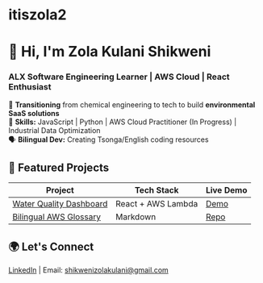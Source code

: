 # itiszola2

# 👋 Hi, I'm Zola Kulani Shikweni  
### ALX Software Engineering Learner | AWS Cloud | React Enthusiast  

🌱 **Transitioning** from chemical engineering to tech to build **environmental SaaS solutions**  
🔧 **Skills:** JavaScript | Python | AWS Cloud Practitioner (In Progress) | Industrial Data Optimization  
🗣️ **Bilingual Dev:** Creating Tsonga/English coding resources  

## 🚀 Featured Projects  
| Project | Tech Stack | Live Demo |  
|---------|------------|-----------|  
| [Water Quality Dashboard](link) | React + AWS Lambda | [Demo](link) |  
| [Bilingual AWS Glossary](link) | Markdown | [Repo](link) |  

## 🌍 Let's Connect  
[LinkedIn](https://www.linkedin.com/in/zola-kulani-shikweni-204086159/) | Email: shikwenizolakulani@gmail.com  
